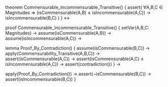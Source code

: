 theorem Commensurable_Incommensurable_Transitive() {
  assert(
    ∀A,B,C ∈ Magnitudes ⇒
    (isCommensurable(A,B) ∧ isIncommensurable(A,C)) →
    isIncommensurable(B,C)
  )
} ↔

proof Commensurable_Incommensurable_Transitive() {
  setVar(A,B,C: Magnitudes) →
  assume(isCommensurable(A,B)) →
  assume(isIncommensurable(A,C)) →
  
  lemma Proof_By_Contradiction() {
    assume(isCommensurable(B,C)) →
    apply(Commensurability_Transitive(A,B,C)) →
    assert(isCommensurable(A,C)) →
    assert(isCommensurable(A,C) ∧ isIncommensurable(A,C)) →
    assert(contradiction())
  } →
  
  apply(Proof_By_Contradiction()) →
  assert(¬isCommensurable(B,C)) →
  assert(isIncommensurable(B,C))
}